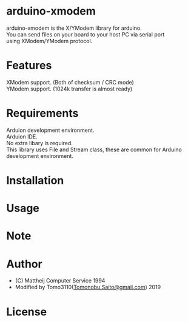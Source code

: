 # arduino-xmodem

arduino-xmodem is the X/YModem library for arduino.  
You can send files on your board to your host PC via serial port  
using XModem/YModem protocol.  

# Features

XModem support. (Both of checksum / CRC mode)  
YModem support. (1024k transfer is almost ready)  

# Requirements

Arduion development environment.  
Arduion IDE.  
No extra libary is required.  
This library uses File and Stream class, these are common for Arduino development environment.  

# Installation

# Usage

# Note

# Author

* (C) Mattheij Computer Service 1994  
* Modified by Tomo3110(Tomonobu.Saito@gmail.com) 2019  

# License
